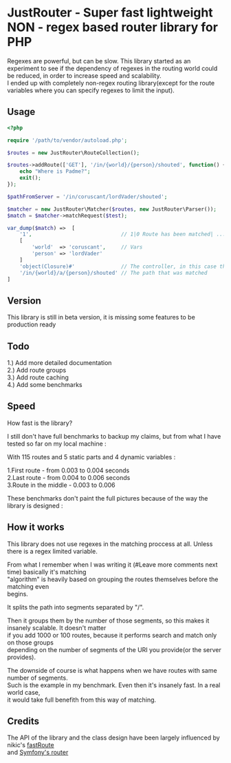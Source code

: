 JustRouter - Super fast lightweight NON - regex based router library for PHP
=======================================

Regexes are powerful, but can be slow. This library started as an experiment to see if the dependency
of regexes in the routing world could be reduced, in order to increase speed and scalability.  
I ended up with completely non-regex routing library(except
for the route variables where you can specify regexes to limit the input).

Usage
-----



```php
<?php

require '/path/to/vendor/autoload.php';

$routes = new JustRouter\RouteCollection();

$routes->addRoute(['GET'], '/in/{world}/{person}/shouted', function() {
    echo "Where is Padme?";
    exit();
});

$pathFromServer = '/in/coruscant/lordVader/shouted';

$matcher = new JustRouter\Matcher($routes, new JustRouter\Parser());
$match = $matcher->matchRequest($test);

var_dump($match) =>  [
    '1',                             // 1|0 Route has been matched| ... or not,
    [
        'world'  => 'coruscant',     // Vars
        'person' => 'lordVader'
    ]
    'object(Closure)#'               // The controller, in this case the callable,
    '/in/{world}/a/{person}/shouted' // The path that was matched
]

```
Version
-----

This library is still in beta version, it is missing some features to be production ready


Todo
-----

1.) Add more detailed documentation  
2.) Add route groups  
3.) Add route caching  
4.) Add some benchmarks  


Speed
-----

How fast is the library?

I still don't have full benchmarks to backup my claims, but from what I have tested
so far on my local machine :

With 115 routes and 5 static parts and 4 dynamic variables :

1.First route - from 0.003 to 0.004 seconds  
2.Last route  - from 0.004 to 0.006 seconds  
3.Route in the middle  - 0.003 to 0.006  

These benchmarks don't paint the full pictures because of the way the library is designed :


How it works
-----

This library does not use regexes in the matching proccess at all. Unless there
is a regex limited variable.

From what I remember when I was writing it (#Leave more comments next time) basically it's matching  
"algorithm" is heavily based on grouping the routes themselves before the matching even   
begins.  

It splits the path into segments separated by "/".  

Then it groups them by the number of those segments, so this makes it insanely scalable. It doesn't matter  
if you add 1000 or 100 routes, because it performs search and match only on those groups  
depending on the number of segments of the URI you provide(or the server provides).  

The downside of course is what happens when we have routes with same number of segments.  
Such is the example in my benchmark. Even then it's insanely fast. In a real world case,  
it would take full benefith from this way of matching.

Credits
--------

The API of the library and the class design have been largely influenced by nikic's [fastRoute](https://github.com/nikic/FastRoute)  
and [Symfony's router](https://github.com/symfony/routing)


